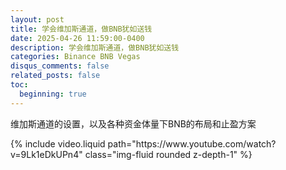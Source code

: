 ```yaml
---
layout: post
title: 学会维加斯通道，做BNB犹如送钱
date: 2025-04-26 11:59:00-0400
description: 学会维加斯通道，做BNB犹如送钱
categories: Binance BNB Vegas
disqus_comments: false
related_posts: false
toc:
  beginning: true
---
```


维加斯通道的设置，以及各种资金体量下BNB的布局和止盈方案

<div class="col-sm mt-3 mt-md-0">
    {% include video.liquid path="https://www.youtube.com/watch?v=9Lk1eDkUPn4" class="img-fluid rounded z-depth-1" %}
</div>

